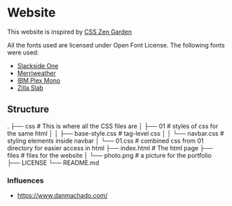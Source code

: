 # Website

This website is inspired by [CSS Zen Garden](https://csszengarden.com/)

All the fonts used are licensed under Open Font License. The following fonts were used:
- [Slackside One](https://fonts.google.com/specimen/Slackside+One?stroke=Serif)
- [Merriweather](https://fonts.google.com/specimen/Merriweather?stroke=Serif)
- [IBM Plex Mono](https://fonts.google.com/specimen/IBM+Plex+Mono?stroke=Serif)
- [Zilla Slab](https://fonts.google.com/specimen/Zilla+Slab?stroke=Serif)


## Structure
.
├── css                         # This is where all the CSS files are
│   ├── 01                      # styles of css for the same html
│   │   ├── base-style.css      # tag-level css 
│   │   └── navbar.css          # styling elements inside navbar 
│   └── 01.css                  # combined css from 01 directory for easier access in html
├── index.html                  # The html page
├── files                       # files for the website
│   └── photo.png               # a picture for the portfolio
├── LICENSE
└── README.md


### Influences

- https://www.danmachado.com/